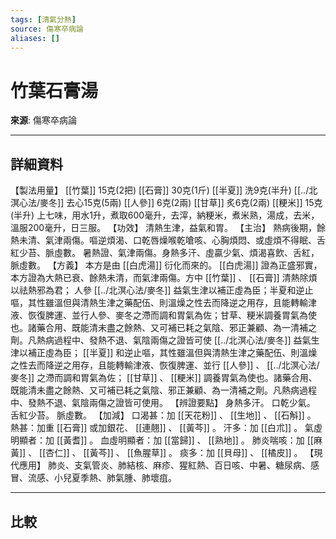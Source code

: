 ```yaml
---
tags: [清氣分熱]
source: 傷寒卒病論
aliases: []
---
```


# 竹葉石膏湯

**來源**: 傷寒卒病論  

---

## 詳細資料
【製法用量】 [[竹葉]] 15克(2把) [[石膏]] 30克(1斤) [[半夏]] 洗9克(半升) [[../北溟心法/麥冬]] 去心15克(5兩) [[人參]] 6克(2兩) [[甘草]] 炙6克(2兩) [[粳米]] 15克(半升)
上七味，用水1升，煮取600毫升，去滓，納粳米，煮米熟，湯成，去米，溫服200毫升，日三服。
【功效】
清熱生津，益氣和胃。
【主治】
熱病後期，餘熱未清、氣津兩傷。嘔逆煩渴、口乾唇燥喉乾嗆咳、心胸煩悶、或虛煩不得眠、舌紅少苔、脈虛數。
暑熱證、氣津兩傷。身熱多汗、虛贏少氣、煩渴喜飲、舌紅，脈虛數。
【方義】
本方是由 [[白虎湯]] 衍化而來的。 [[白虎湯]] 證為正盛邪實，本方證為大熱已衰、餘熱未清，而氣津兩傷。方中 [[竹葉]] 、 [[石膏]] 清熱除煩以祛熱邪為君；
人參 [[../北溟心法/麥冬]] 益氣生津以補正虛為臣；半夏和逆止嘔，其性雖溫但與清熱生津之藥配伍、則溫燥之性去而降逆之用存，且能轉輸津液、恢復脾運、並行人參、麥冬之滯而調和胃氣為佐；甘草、粳米調養胃氣為使也。諸藥合用、既能清未盡之餘熱、又可補已耗之氣陰、邪正兼顧、為一清補之劑。凡熱病過程中、發熱不退、氣陰兩傷之證皆可使 [[../北溟心法/麥冬]] 益氣生津以補正虛為臣； [[半夏]] 和逆止嘔，其性雖溫但與清熱生津之藥配伍、則溫燥之性去而降逆之用存，且能轉輸津液、恢復脾運、並行 [[人參]] 、 [[../北溟心法/麥冬]] 之滯而調和胃氣為佐； [[甘草]] 、 [[粳米]] 調養胃氣為使也。諸藥合用、既能清未盡之餘熱、又可補已耗之氣陰、邪正兼顧、為一清補之劑。凡熱病過程中、發熱不退、氣陰兩傷之證皆可使用。
【辨證要點】
身熱多汗。
口乾少氣。
舌紅少苔。
脈虛數。
【加減】
口渴甚：加 [[天花粉]] 、 [[生地]] 、 [[石斛]] 。
熱甚：加重 [[石膏]] 或加銀花、 [[連翹]] 、 [[黃芩]] 。
汗多：加 [[白朮]] 。
氣虛明顯者：加 [[黃耆]] 。
血虛明顯者：加 [[當歸]] 、 [[熟地]] 。
肺炎喘咳：加 [[麻黃]] 、 [[杏仁]] 、 [[黃芩]] 、 [[魚腥草]] 。
痰多：加 [[貝母]] 、 [[橘皮]] 。
【現代應用】
肺炎、支氣管炎、肺結核、麻疹、猩紅熱、百日咳、中暑、糖尿病、感冒、流感、小兒夏季熱、肺氣腫、肺壞疽。

---

## 比較
